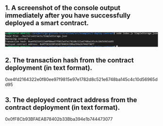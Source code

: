 ## 1. A screenshot of the console output immediately after you have successfully deployed a smart contract.
![](SmartContractDeploymentScreenshot.PNG)
## 2. The transaction hash from the contract deployment (in text format).
0xe4fd2164322e0f80ee97f9815e97e1782d8c521e6748ba145c4c10d56965dd95
## 3. The deployed contract address from the contract deployment (in text format).
0x0fF8Cb93BFAEAB78402b33Bba394e1b744473077
